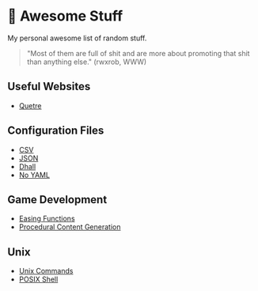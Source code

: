 # 🦔 Awesome Stuff 

My personal awesome list of random stuff.

> "Most of them are full of shit and are more about promoting that shit than anything else." (rwxrob,  WWW)

## Useful Websites

* [Quetre](https://quetre.iket.me/)

## Configuration Files

* [CSV](https://en.wikipedia.org/wiki/Comma-separated_values)
* [JSON](https://www.json.org/json-en.html)
* [Dhall](https://dhall-lang.org/)
* [No YAML](https://noyaml.com/)

## Game Development

* [Easing Functions](https://easings.net/)
* [Procedural Content Generation](https://procgen.space/)

## Unix

* [Unix Commands](https://en.wikipedia.org/wiki/List_of_Unix_commands)
* [POSIX Shell](https://www.grymoire.com/Unix/Sh.html)
